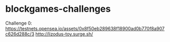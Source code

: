 # blockgames-challenges

Challenge 0:
https://testnets.opensea.io/assets/0x8f50eb289638f18900ad0b770f8a907c626d288c/3
http://lizodus-toy.surge.sh/
